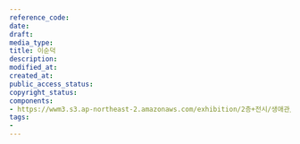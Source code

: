 ```yaml
---
reference_code: 
date: 
draft: 
media_type: 
title: 이순덕
description: 
modified_at: 
created_at: 
public_access_status: 
copyright_status: 
components:
- https://wwm3.s3.ap-northeast-2.amazonaws.com/exhibition/2층+전시/생애관/할머니들/이순덕.JPG
tags:
- 
---
```

